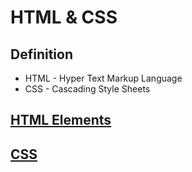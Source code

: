 # HTML & CSS


## Definition
* HTML - Hyper Text Markup Language
* CSS - Cascading Style Sheets

## [HTML Elements](https://github.com/Hyuk/HTML-CSS/blob/master/html-elements/README.md)


## [CSS](https://github.com/Hyuk/HTML-CSS/blob/master/css/README.md)

